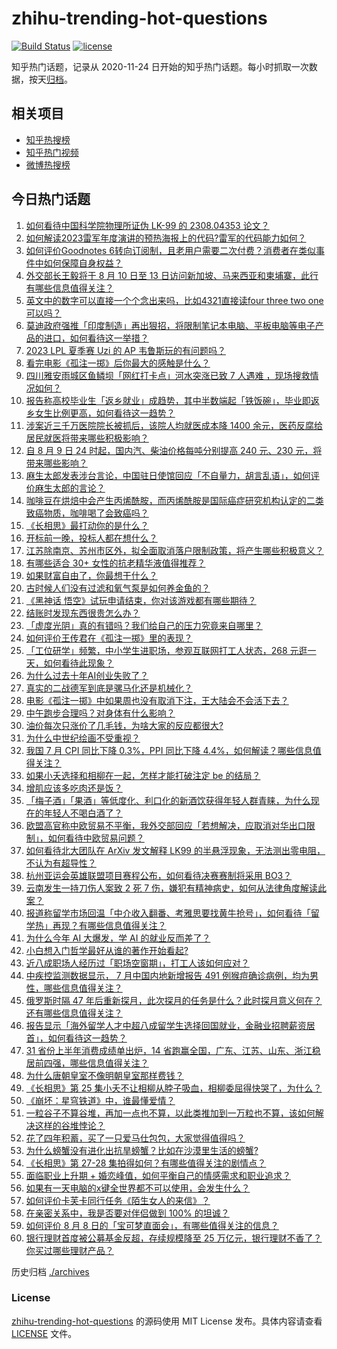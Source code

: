# zhihu-trending-hot-questions

[![Build Status](https://github.com/justjavac/zhihu-trending-hot-questions/workflows/ci/badge.svg?branch=master)](https://github.com/justjavac/zhihu-trending-hot-questions/actions)
[![license](https://img.shields.io/github/license/justjavac/zhihu-trending-hot-questions)](https://github.com/justjavac/zhihu-trending-hot-questions/blob/master/LICENSE)

知乎热门话题，记录从 2020-11-24
日开始的知乎热门话题。每小时抓取一次数据，按天[归档](./archives)。

## 相关项目

- [知乎热搜榜](https://github.com/justjavac/zhihu-trending-top-search)
- [知乎热门视频](https://github.com/justjavac/zhihu-trending-hot-video)
- [微博热搜榜](https://github.com/justjavac/weibo-trending-hot-search)

## 今日热门话题

<!-- BEGIN -->
<!-- 最后更新时间 Thu Aug 10 2023 03:12:54 GMT+0800 (China Standard Time) -->

1. [如何看待中国科学院物理所证伪 LK-99 的 2308.04353 论文？](https://www.zhihu.com/question/616368545)
1. [如何解读2023雷军年度演讲的预热海报上的代码?雷军的代码能力如何？](https://www.zhihu.com/question/616379836)
1. [如何评价Goodnotes 6转向订阅制，且老用户需要二次付费？消费者在类似事件中如何保障自身权益？](https://www.zhihu.com/question/616424960)
1. [外交部长王毅将于 8 月 10 日至 13 日访问新加坡、马来西亚和柬埔寨，此行有哪些信息值得关注？](https://www.zhihu.com/question/616405773)
1. [英文中的数字可以直接一个个念出来吗，比如4321直接读four three two one可以吗？](https://www.zhihu.com/question/616112447)
1. [莫迪政府强推「印度制造」再出狠招，将限制笔记本电脑、平板电脑等电子产品的进口，如何看待这一举措？](https://www.zhihu.com/question/616317849)
1. [2023 LPL 夏季赛 Uzi 的 AP 韦鲁斯玩的有问题吗？](https://www.zhihu.com/question/616410219)
1. [看完电影《孤注一掷》后你最大的感触是什么？](https://www.zhihu.com/question/616053354)
1. [四川雅安雨城区鱼鳞坝「网红打卡点」河水突涨已致 7 人遇难 ，现场搜救情况如何？](https://www.zhihu.com/question/616393478)
1. [报告称高校毕业生「返乡就业」成趋势，其中半数端起「铁饭碗」，毕业即返乡女生比例更高，如何看待这一趋势？](https://www.zhihu.com/question/616408124)
1. [涉案近三千万医院院长被抓后，该院人均就医成本降 1400 余元，医药反腐给居民就医将带来哪些积极影响？](https://www.zhihu.com/question/616439206)
1. [自 8 月 9 日 24 时起，国内汽、柴油价格每吨分别提高 240 元、230 元，将带来哪些影响？](https://www.zhihu.com/question/616422155)
1. [麻生太郎发表涉台言论，中国驻日使馆回应「不自量力，胡言乱语」，如何评价麻生太郎的言论？](https://www.zhihu.com/question/616412841)
1. [咖啡豆在烘焙中会产生丙烯酰胺，而丙烯酰胺是国际癌症研究机构认定的二类致癌物质，咖啡喝了会致癌吗？](https://www.zhihu.com/question/616199746)
1. [《长相思》最打动你的是什么？](https://www.zhihu.com/question/614155359)
1. [开标前一晚，投标人都在想什么？](https://www.zhihu.com/question/610226142)
1. [江苏除南京、苏州市区外，拟全面取消落户限制政策，将产生哪些积极意义？](https://www.zhihu.com/question/616416243)
1. [有哪些适合 30+ 女性的抗老精华液值得推荐？](https://www.zhihu.com/question/615237986)
1. [如果财富自由了，你最想干什么？](https://www.zhihu.com/question/611716781)
1. [古时候人们没有过滤和氧气泵是如何养金鱼的？](https://www.zhihu.com/question/33602835)
1. [《黑神话 悟空》试玩申请结束，你对该游戏都有哪些期待？](https://www.zhihu.com/question/616216784)
1. [结账时发现东西很贵怎么办？](https://www.zhihu.com/question/287356623)
1. [「虚度光阴」真的有错吗？我们给自己的压力究竟来自哪里？](https://www.zhihu.com/question/615961414)
1. [如何评价王传君在《孤注一掷》里的表现？](https://www.zhihu.com/question/616199375)
1. [「工位研学」频繁，中小学生进职场，参观互联网打工人状态，268 元逛一天，如何看待此现象？](https://www.zhihu.com/question/616380722)
1. [为什么过去十年AI创业失败了？](https://www.zhihu.com/question/616038051)
1. [真实的二战德军到底是骡马化还是机械化？](https://www.zhihu.com/question/447867058)
1. [电影《孤注一掷》中如果周也没有取消下注，王大陆会不会活下去？](https://www.zhihu.com/question/615985482)
1. [中午跑步合理吗？对身体有什么影响？](https://www.zhihu.com/question/21704642)
1. [油价每次只涨价了几毛钱，为啥大家的反应都很大?](https://www.zhihu.com/question/543428230)
1. [为什么中世纪绘画不受重视？](https://www.zhihu.com/question/41881769)
1. [我国 7 月 CPI 同比下降 0.3%，PPI 同比下降 4.4%，如何解读？哪些信息值得关注？](https://www.zhihu.com/question/616368793)
1. [如果小夭选择和相柳在一起，怎样才能打破注定 be 的结局？](https://www.zhihu.com/question/616233323)
1. [增肌应该多吃肉还是饭？](https://www.zhihu.com/question/599836284)
1. [「梅子酒」「果酒」等低度化、利口化的新酒饮获得年轻人群青睐，为什么现在的年轻人不喝白酒了？](https://www.zhihu.com/question/616391683)
1. [欧盟高官称中欧贸易不平衡，我外交部回应「若想解决，应取消对华出口限制」，如何看待中欧贸易问题？](https://www.zhihu.com/question/616292053)
1. [如何看待北大团队在 ArXiv 发文解释 LK99 的半悬浮现象，无法测出零电阻，不认为有超导性？](https://www.zhihu.com/question/616204889)
1. [杭州亚运会英雄联盟项目赛程公布，如何看待决赛赛制将采用 BO3？](https://www.zhihu.com/question/616214106)
1. [云南发生一持刀伤人案致 2 死 7 伤，嫌犯有精神病史，如何从法律角度解读此案？](https://www.zhihu.com/question/616302287)
1. [报道称留学市场回温「中介收入翻番、考雅思要找黄牛抢号」，如何看待「留学热」再现？有哪些信息值得关注？](https://www.zhihu.com/question/616368701)
1. [为什么今年 AI 大爆发，学 AI 的就业反而差了？](https://www.zhihu.com/question/603753581)
1. [小白想入门哲学最好从谁的著作开始看起?](https://www.zhihu.com/question/607388361)
1. [近八成职场人经历过「职场空窗期」，打工人该如何应对？](https://www.zhihu.com/question/616394566)
1. [中疾控监测数据显示， 7 月中国内地新增报告 491 例猴痘确诊病例，均为男性，哪些信息值得关注？](https://www.zhihu.com/question/616401453)
1. [俄罗斯时隔 47 年后重新探月，此次探月的任务是什么？此时探月意义何在？还有哪些信息值得关注？](https://www.zhihu.com/question/616402016)
1. [报告显示「海外留学人才中超八成留学生选择回国就业，金融业招聘薪资居首」，如何看待这一趋势？](https://www.zhihu.com/question/616224152)
1. [31 省份上半年消费成绩单出炉，14 省跑赢全国，广东、江苏、山东、浙江稳居前四强，哪些信息值得关注？](https://www.zhihu.com/question/616222760)
1. [为什么唐朝皇室不像明朝皇室那样费钱？](https://www.zhihu.com/question/614770753)
1. [《长相思》第 25 集小夭不让相柳从脖子吸血，相柳委屈得快哭了，为什么？](https://www.zhihu.com/question/616361864)
1. [《崩坏：星穹铁道》中，谁最懂爱情？](https://www.zhihu.com/question/616052579)
1. [一粒谷子不算谷堆，再加一点也不算，以此类推加到一万粒也不算，该如何解决这样的谷堆悖论？](https://www.zhihu.com/question/455083603)
1. [花了四年积蓄，买了一只爱马仕包包，大家觉得值得吗？](https://www.zhihu.com/question/611334771)
1. [为什么螃蟹没有进化出抗旱螃蟹？比如在沙漠里生活的螃蟹?](https://www.zhihu.com/question/616012161)
1. [《长相思》第 27-28 集拍得如何？有哪些值得关注的剧情点？](https://www.zhihu.com/question/616441108)
1. [面临职业上升期 + 婚恋峰值，如何平衡自己的情感需求和职业追求？](https://www.zhihu.com/question/614078440)
1. [如果有一天电脑的x键全世界都不可以使用，会发生什么？](https://www.zhihu.com/question/616081013)
1. [如何评价卡芙卡同行任务《陌生女人的来信》？](https://www.zhihu.com/question/616382316)
1. [在亲密关系中，我是否要对伴侣做到 100% 的坦诚？](https://www.zhihu.com/question/614078589)
1. [如何评价 8 月 8 日的「宝可梦直面会」，有哪些值得关注的信息？](https://www.zhihu.com/question/616230310)
1. [银行理财首度被公募基金反超，存续规模降至 25 万亿元，银行理财不香了？你买过哪些理财产品？](https://www.zhihu.com/question/616254274)

<!-- END -->

历史归档 [./archives](./archives)

### License

[zhihu-trending-hot-questions](https://github.com/justjavac/zhihu-trending-hot-questions)
的源码使用 MIT License 发布。具体内容请查看 [LICENSE](./LICENSE) 文件。
